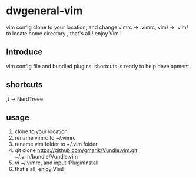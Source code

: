 # dwgeneral-vim
vim config
clone to your location, and change vimrc -> .vimrc, vim/ -> .vim/ to locate home directory ,  that's all ! enjoy Vim !

## Introduce
vim config file and bundled plugins.
shortcuts is ready to help development.

## shortcuts
,t -> NerdTreee


## usage
1. clone to your location
2. rename vimrc to ~/.vimrc
3. rename vim folder to ~/.vim folder
4. git clone https://github.com/gmarik/Vundle.vim.git ~/.vim/bundle/Vundle.vim
5. vi ~/.vimrc, and input :PluginInstall
6. that's all, enjoy Vim!
